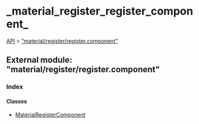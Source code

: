 # \_material\_register\_register\_component\_

[API](../../api-1.md) &gt; ["material/register/register.component"](_material_register_register_component_.md)

## External module: "material/register/register.component"

### Index

#### Classes

* [MaterialRegisterComponent](../classes/_material_register_register_component_.materialregistercomponent.md)

